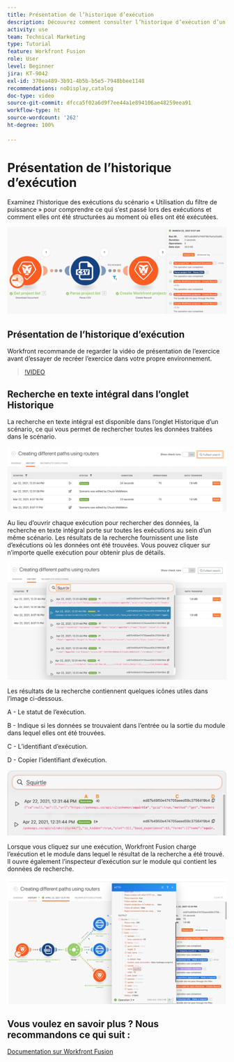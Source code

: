 ```yaml
---
title: Présentation de l’historique d’exécution
description: Découvrez comment consulter l’historique d’exécution d’un scénario pour comprendre ce qui s’est passé et à quel moment dans  [!DNL Adobe Workfront Fusion].
activity: use
team: Technical Marketing
type: Tutorial
feature: Workfront Fusion
role: User
level: Beginner
jira: KT-9042
exl-id: 370ea489-3b91-4b5b-b5e5-7948bbee1148
recommendations: noDisplay,catalog
doc-type: video
source-git-commit: dfcca5f02a6d9f7ee44a1e894106ae48259eea91
workflow-type: ht
source-wordcount: '262'
ht-degree: 100%

---
```


# Présentation de l’historique d’exécution

Examinez l’historique des exécutions du scénario « Utilisation du filtre de puissance » pour comprendre ce qui s’est passé lors des exécutions et comment elles ont été structurées au moment où elles ont été exécutées.

![Image de l’historique d’exécution dans un scénario Fusion](assets/execution-history-and-scheduling-1.png)

## Présentation de l’historique d’exécution

Workfront recommande de regarder la vidéo de présentation de l’exercice avant d’essayer de recréer l’exercice dans votre propre environnement.

>[!VIDEO](https://video.tv.adobe.com/v/3417315/?quality=12&learn=on&enablevpops&captions=fre_fr)


## Recherche en texte intégral dans l’onglet Historique

La recherche en texte intégral est disponible dans l’onglet Historique d’un scénario, ce qui vous permet de rechercher toutes les données traitées dans le scénario.

![Image de la recherche de l’historique d’exécution](assets/execution-history-and-scheduling-2.png)

Au lieu d’ouvrir chaque exécution pour rechercher des données, la recherche en texte intégral porte sur toutes les exécutions au sein d’un même scénario. Les résultats de la recherche fournissent une liste d’exécutions où les données ont été trouvées. Vous pouvez cliquer sur n’importe quelle exécution pour obtenir plus de détails.

![Image d’une recherche d’historique d’exécution](assets/execution-history-and-scheduling-3.png)

Les résultats de la recherche contiennent quelques icônes utiles dans l’image ci-dessous.

A - Le statut de l’exécution.

B - Indique si les données se trouvaient dans l’entrée ou la sortie du module dans lequel elles ont été trouvées.

C - L’identifiant d’exécution.

D - Copier l’identifiant d’exécution.

![Image des résultats de la recherche d’un historique d’exécution](assets/execution-history-and-scheduling-4.png)

Lorsque vous cliquez sur une exécution, Workfront Fusion charge l’exécution et le module dans lequel le résultat de la recherche a été trouvé. Il ouvre également l’inspecteur d’exécution sur le module qui contient les données de recherche.

![Image des liens de l’historique d’exécution](assets/execution-history-and-scheduling-5.png)


## Vous voulez en savoir plus ? Nous recommandons ce qui suit :

[Documentation sur Workfront Fusion](https://experienceleague.adobe.com/fr/docs/workfront-fusion/using/get-started-with-fusion/understand-workfront-fusion/workfront-fusion-overview)
